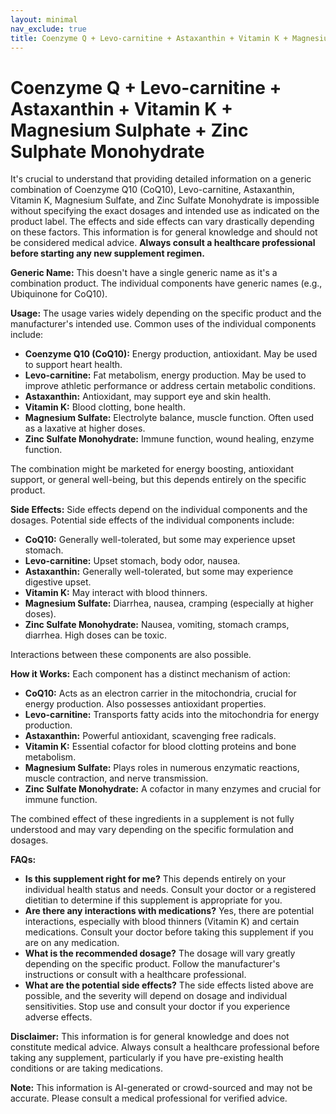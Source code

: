 ```yaml
---
layout: minimal
nav_exclude: true
title: Coenzyme Q + Levo-carnitine + Astaxanthin + Vitamin K + Magnesium Sulphate + Zinc Sulphate Monohydrate
---
```


# Coenzyme Q + Levo-carnitine + Astaxanthin + Vitamin K + Magnesium Sulphate + Zinc Sulphate Monohydrate

It's crucial to understand that providing detailed information on a generic combination of Coenzyme Q10 (CoQ10), Levo-carnitine, Astaxanthin, Vitamin K, Magnesium Sulfate, and Zinc Sulfate Monohydrate is impossible without specifying the exact dosages and intended use as indicated on the product label.  The effects and side effects can vary drastically depending on these factors.  This information is for general knowledge and should not be considered medical advice.  **Always consult a healthcare professional before starting any new supplement regimen.**

**Generic Name:**  This doesn't have a single generic name as it's a combination product.  The individual components have generic names (e.g., Ubiquinone for CoQ10).

**Usage:** The usage varies widely depending on the specific product and the manufacturer's intended use.  Common uses of the individual components include:

* **Coenzyme Q10 (CoQ10):**  Energy production, antioxidant. May be used to support heart health.
* **Levo-carnitine:**  Fat metabolism, energy production. May be used to improve athletic performance or address certain metabolic conditions.
* **Astaxanthin:** Antioxidant, may support eye and skin health.
* **Vitamin K:**  Blood clotting, bone health.
* **Magnesium Sulfate:**  Electrolyte balance, muscle function.  Often used as a laxative at higher doses.
* **Zinc Sulfate Monohydrate:**  Immune function, wound healing, enzyme function.

The combination might be marketed for energy boosting, antioxidant support, or general well-being, but this depends entirely on the specific product.

**Side Effects:** Side effects depend on the individual components and the dosages. Potential side effects of the individual components include:

* **CoQ10:** Generally well-tolerated, but some may experience upset stomach.
* **Levo-carnitine:**  Upset stomach, body odor, nausea.
* **Astaxanthin:** Generally well-tolerated, but some may experience digestive upset.
* **Vitamin K:**  May interact with blood thinners.
* **Magnesium Sulfate:**  Diarrhea, nausea, cramping (especially at higher doses).
* **Zinc Sulfate Monohydrate:**  Nausea, vomiting, stomach cramps, diarrhea.  High doses can be toxic.

Interactions between these components are also possible.

**How it Works:**  Each component has a distinct mechanism of action:

* **CoQ10:** Acts as an electron carrier in the mitochondria, crucial for energy production.  Also possesses antioxidant properties.
* **Levo-carnitine:** Transports fatty acids into the mitochondria for energy production.
* **Astaxanthin:** Powerful antioxidant, scavenging free radicals.
* **Vitamin K:** Essential cofactor for blood clotting proteins and bone metabolism.
* **Magnesium Sulfate:** Plays roles in numerous enzymatic reactions, muscle contraction, and nerve transmission.
* **Zinc Sulfate Monohydrate:**  A cofactor in many enzymes and crucial for immune function.

The combined effect of these ingredients in a supplement is not fully understood and may vary depending on the specific formulation and dosages.

**FAQs:**

* **Is this supplement right for me?**  This depends entirely on your individual health status and needs.  Consult your doctor or a registered dietitian to determine if this supplement is appropriate for you.
* **Are there any interactions with medications?**  Yes, there are potential interactions, especially with blood thinners (Vitamin K) and certain medications. Consult your doctor before taking this supplement if you are on any medication.
* **What is the recommended dosage?**  The dosage will vary greatly depending on the specific product.  Follow the manufacturer's instructions or consult with a healthcare professional.
* **What are the potential side effects?** The side effects listed above are possible, and the severity will depend on dosage and individual sensitivities.  Stop use and consult your doctor if you experience adverse effects.

**Disclaimer:** This information is for general knowledge and does not constitute medical advice.  Always consult a healthcare professional before taking any supplement, particularly if you have pre-existing health conditions or are taking medications.


**Note:** This information is AI-generated or crowd-sourced and may not be accurate. Please consult a medical professional for verified advice.